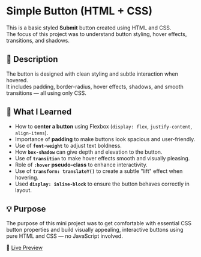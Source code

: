 # Simple Button (HTML + CSS)

This is a basic styled **Submit** button created using HTML and CSS.  
The focus of this project was to understand button styling, hover effects, transitions, and shadows.


## 🧾 Description

The button is designed with clean styling and subtle interaction when hovered.  
It includes padding, border-radius, hover effects, shadows, and smooth transitions — all using only CSS.

## 📘 What I Learned

- How to **center a button** using Flexbox (`display: flex`, `justify-content`, `align-items`).
- Importance of **padding** to make buttons look spacious and user-friendly.
- Use of **`font-weight`** to adjust text boldness.
- How **`box-shadow`** can give depth and elevation to the button.
- Use of **`transition`** to make hover effects smooth and visually pleasing.
- Role of **`:hover` pseudo-class** to enhance interactivity.
- Use of **`transform: translateY()`** to create a subtle "lift" effect when hovering.
- Used **`display: inline-block`** to ensure the button behaves correctly in layout.

## 💡 Purpose

The purpose of this mini project was to get comfortable with essential CSS button properties and build visually appealing, interactive buttons using pure HTML and CSS — no JavaScript involved.

🔗 [Live Preview](https://sumitkumar2411.github.io/a-Simple-Button/)


